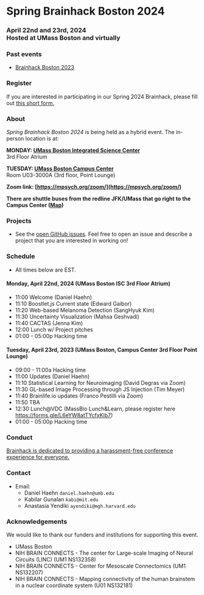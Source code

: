 
# Spring Brainhack Boston 2024
### April 22nd and 23rd, 2024 <BR> Hosted at UMass Boston and virtually

### Past events

- [Brainhack Boston 2023](index.2023.12.md)

### Register

If you are interested in participating in our Spring 2024 Brainhack, please fill out [this short form.](https://forms.gle/LHGFpikgrJ8wybGcA)

### About
*Spring Brainhack Boston 2024* is being held as a hybrid event. The in-person location is at:

**MONDAY: [UMass Boston Integrated Science Center](https://maps.app.goo.gl/5RswvvQ4iATKBYQC8)**<BR>
3rd Floor Atrium

**TUESDAY: [UMass Boston Campus Center](https://maps.app.goo.gl/d34dhk1tU7y6Fu5U7)** <BR>
Room U03-3000A (3rd floor, Point Lounge)

**Zoom link: [https://mpsych.org/zoom/](https://mpsych.org/zoom/)**

**There are shuttle buses from the redline JFK/UMass that go right to the Campus Center ([Map](https://www.umb.edu/map/))**

### Projects

- See the [open GitHub issues](https://github.com/brainhack-boston/brainhack-boston.github.io/issues).  Feel free to open an issue and describe a project that you are interested in working on!

### Schedule
- All times below are EST.

#### Monday, April 22nd, 2024 (UMass Boston ISC 3rd Floor Atrium)

- 11:00 Welcome (Daniel Haehn)
- 11:10 Boostlet.js Current state (Edward Gaibor)
- 11:20 Web-based Melanoma Detection (SangHyuk Kim)
- 11:30 Uncertainty Visualization (Mahsa Geshvadi)
- 11:40 CACTAS (Jenna Kim) 
- 12:00 Lunch w/ Project pitches
- 01:00 - 05:00p Hacking time

#### Tuesday, April 23rd, 2023 (UMass Boston, Campus Center 3rd Floor Point Lounge)

- 09:00 - 11:00a Hacking time
- 11:00 Updates (Daniel Haehn)
- 11:10 Statistical Learning for Neuroimaging (David Degras via Zoom)
- 11:30 GL-based Image Processing through JS Injection (Tim Meyer)
- 11:40 Brainlife.io updates (Franco Pestilli via Zoom)
- 11:50 TBA
- 12:30 Lunch@VDC (MassBio Lunch&Learn, please register here https://forms.gle/L6eYW8atTYcfxKib7)
- 01:00 - 05:00p Hacking time

###  Conduct

[Brainhack is dedicated to providing a harassment-free conference experience for everyone.](https://brainhack.org/code-of-conduct.html)

### Contact

- Email: 
  - Daniel Haehn `daniel.haehn@umb.edu`
  - Kabilar Gunalan `kabi@mit.edu`
  - Anastasia Yendiki `ayendiki@mgh.harvard.edu`

### Acknowledgements

We would like to thank our funders and institutions for supporting this event.

- UMass Boston
- NIH BRAIN CONNECTS - The center for Large-scale Imaging of Neural Circuits (LINC) (UM1 NS132358)
- NIH BRAIN CONNECTS - Center for Mesoscale Connectomics (UM1 NS132207)
- NIH BRAIN CONNECTS - Mapping connectivity of the human brainstem in a nuclear coordinate system (U01 NS132181)
